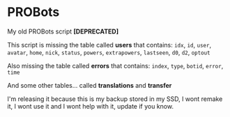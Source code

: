 # PROBots
My old PROBots script **[DEPRECATED]**

This script is missing the table called **users** that contains: `idx`, `id`, `user`, `avatar`, `home`, `nick`, `status`, `powers`, `extrapowers`, `lastseen`, `d0`, `d2`, `optout`

Also missing the table called **errors** that contains: `index`, `type`, `botid`, `error`, `time`

And some other tables... called **translations** and **transfer**


I'm releasing it because this is my backup stored in my SSD, I wont remake it, I wont use it and I wont help with it, update if you know.
